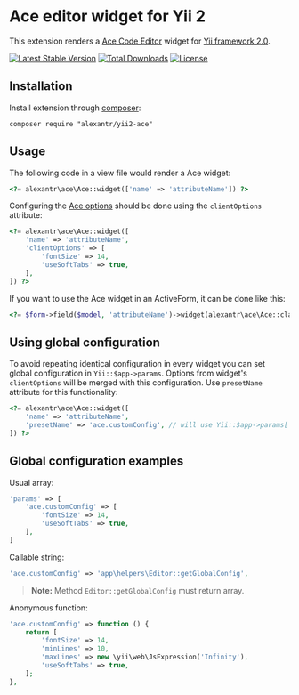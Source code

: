 # Ace editor widget for Yii 2

This extension renders a [Ace Code Editor](https://ace.c9.io/) widget for [Yii framework 2.0](http://www.yiiframework.com).

[![Latest Stable Version](https://poser.pugx.org/alexantr/yii2-ace/v/stable)](https://packagist.org/packages/alexantr/yii2-ace)
[![Total Downloads](https://poser.pugx.org/alexantr/yii2-ace/downloads)](https://packagist.org/packages/alexantr/yii2-ace)
[![License](https://poser.pugx.org/alexantr/yii2-ace/license)](https://packagist.org/packages/alexantr/yii2-ace)

## Installation

Install extension through [composer](http://getcomposer.org/):

```
composer require "alexantr/yii2-ace"
```

## Usage

The following code in a view file would render a Ace widget:

```php
<?= alexantr\ace\Ace::widget(['name' => 'attributeName']) ?>
```

Configuring the [Ace options](https://github.com/ajaxorg/ace/wiki/Configuring-Ace) should be done
using the `clientOptions` attribute:

```php
<?= alexantr\ace\Ace::widget([
    'name' => 'attributeName',
    'clientOptions' => [
        'fontSize' => 14,
        'useSoftTabs' => true,
    ],
]) ?>
```

If you want to use the Ace widget in an ActiveForm, it can be done like this:

```php
<?= $form->field($model, 'attributeName')->widget(alexantr\ace\Ace::className()) ?>
```

## Using global configuration

To avoid repeating identical configuration in every widget you can set global configuration in
`Yii::$app->params`. Options from widget's `clientOptions` will be merged with this configuration. Use `presetName`
attribute for this functionality:

```php
<?= alexantr\ace\Ace::widget([
    'name' => 'attributeName',
    'presetName' => 'ace.customConfig', // will use Yii::$app->params['ace.customConfig']
]) ?>
```

## Global configuration examples

Usual array:

```php
'params' => [
    'ace.customConfig' => [
        'fontSize' => 14,
        'useSoftTabs' => true,
    ],
]
```

Callable string:

```php
'ace.customConfig' => 'app\helpers\Editor::getGlobalConfig',
```

> **Note:** Method `Editor::getGlobalConfig` must return array.

Anonymous function:

```php
'ace.customConfig' => function () {
    return [
        'fontSize' => 14,
        'minLines' => 10,
        'maxLines' => new \yii\web\JsExpression('Infinity'),
        'useSoftTabs' => true,
    ];
},
```

